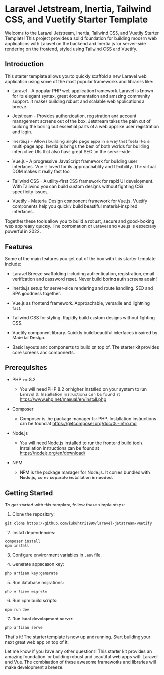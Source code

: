 # Laravel Jetstream, Inertia, Tailwind CSS, and Vuetify Starter Template

Welcome to the Laravel Jetstream, Inertia, Tailwind CSS, and Vuetify Starter Template! This project provides a solid foundation for building modern web applications with Laravel on the backend and Inertia.js for server-side rendering on the frontend, styled using Tailwind CSS and Vuetify.

## Introduction

This starter template allows you to quickly scaffold a new Laravel web application using some of the most popular frameworks and libraries like:

- Laravel - A popular PHP web application framework. Laravel is known for its elegant syntax, great documentation and amazing community support. It makes building robust and scalable web applications a breeze.

- Jetstream - Provides authentication, registration and account management screens out of the box. Jetstream takes the pain out of building the boring but essential parts of a web app like user registration and login.

- Inertia.js - Allows building single page apps in a way that feels like a multi-page app. Inertia.js brings the best of both worlds for building interactive UIs that also have great SEO on the server-side.

- Vue.js - A progressive JavaScript framework for building user interfaces. Vue is loved for its approachablity and flexibility. The virtual DOM makes it really fast too.

- Tailwind CSS - A utility-first CSS framework for rapid UI development. With Tailwind you can build custom designs without fighting CSS specificity issues.

- Vuetify - Material Design component framework for Vue.js. Vuetify components help you quickly build beautiful material-inspired interfaces.

Together these tools allow you to build a robust, secure and good-looking web app really quickly. The combination of Laravel and Vue.js is especially powerful in 2022.

## Features

Some of the main features you get out of the box with this starter template include:

- Laravel Breeze scaffolding including authentication, registration, email verification and password reset. Never build boring auth screens again!

- Inertia.js setup for server-side rendering and route handling. SEO and SPA goodness together.

- Vue.js as frontend framework. Approachable, versatile and lightning fast.

- Tailwind CSS for styling. Rapidly build custom designs without fighting CSS.

- Vuetify component library. Quickly build beautiful interfaces inspired by Material Design.

- Basic layouts and components to build on top of. The starter kit provides core screens and components.

## Prerequisites

- PHP >= 8.2

  - You will need PHP 8.2 or higher installed on your system to run Laravel 9. Installation instructions can be found at https://www.php.net/manual/en/install.php

- Composer

  - Composer is the package manager for PHP. Installation instructions can be found at https://getcomposer.org/doc/00-intro.md

- Node.js

  - You will need Node.js installed to run the frontend build tools. Installation instructions can be found at https://nodejs.org/en/download/

- NPM
  - NPM is the package manager for Node.js. It comes bundled with Node.js, so no separate installation is needed.

## Getting Started

To get started with this template, follow these simple steps:

1. Clone the repository:

```
git clone https://github.com/kukuhtri1999/laravel-jetstream-vuetify
```

2. Install dependencies:

```
composer install
npm install
```

3. Configure environment variables in `.env` file.

4. Generate application key:

```
php artisan key:generate
```

5. Run database migrations:

```
php artisan migrate
```

6. Run npm build scripts:

```
npm run dev
```

7. Run local development server:

```
php artisan serve
```

That's it! The starter template is now up and running. Start building your next great web app on top of it.

Let me know if you have any other questions! This starter kit provides an amazing foundation for building robust and beautiful web apps with Laravel and Vue. The combination of these awesome frameworks and libraries will make development a breeze.

